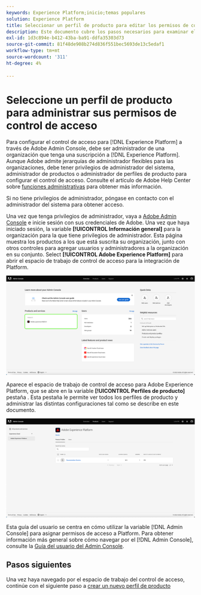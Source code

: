 ```yaml
---
keywords: Experience Platform;inicio;temas populares
solution: Experience Platform
title: Seleccionar un perfil de producto para editar los permisos de control de acceso
description: Este documento cubre los pasos necesarios para examinar el espacio de trabajo del control de acceso. Para configurar el control de acceso para el Experience Platform a través de Adobe Admin Console, debe ser administrador de una organización que tenga una suscripción a Experience Platform.
exl-id: 1d3c894e-b412-43ba-ba91-ddfa35303d73
source-git-commit: 81f48de908b274d836f551bec5693de13c5edaf1
workflow-type: tm+mt
source-wordcount: '311'
ht-degree: 4%

---
```


# Seleccione un perfil de producto para administrar sus permisos de control de acceso

Para configurar el control de acceso para [!DNL Experience Platform] a través de Adobe Admin Console, debe ser administrador de una organización que tenga una suscripción a [!DNL Experience Platform]. Aunque Adobe admite jerarquías de administrador flexibles para las organizaciones, debe tener privilegios de administrador del sistema, administrador de productos o administrador de perfiles de producto para configurar el control de acceso. Consulte el artículo de Adobe Help Center sobre [funciones administrativas](https://helpx.adobe.com/enterprise/using/admin-roles.html) para obtener más información.

Si no tiene privilegios de administrador, póngase en contacto con el administrador del sistema para obtener acceso.

Una vez que tenga privilegios de administrador, vaya a [Adobe Admin Console](https://adminconsole.adobe.com) e inicie sesión con sus credenciales de Adobe. Una vez que haya iniciado sesión, la variable **[!UICONTROL Información general]** para la organización para la que tiene privilegios de administrador. Esta página muestra los productos a los que está suscrita su organización, junto con otros controles para agregar usuarios y administradores a la organización en su conjunto. Select **[!UICONTROL Adobe Experience Platform]** para abrir el espacio de trabajo de control de acceso para la integración de Platform.

![select-product](../images/select-product.png)

Aparece el espacio de trabajo de control de acceso para Adobe Experience Platform, que se abre en la variable **[!UICONTROL Perfiles de producto]** pestaña . Esta pestaña le permite ver todos los perfiles de producto y administrar las distintas configuraciones tal como se describe en este documento.

![select-product-profile](../images/select-product-profile.png)

Esta guía del usuario se centra en cómo utilizar la variable [!DNL Admin Console] para asignar permisos de acceso a Platform. Para obtener información más general sobre cómo navegar por el [!DNL Admin Console], consulte la [Guía del usuario del Admin Console](https://helpx.adobe.com/es/enterprise/using/admin-console.html).

## Pasos siguientes

Una vez haya navegado por el espacio de trabajo del control de acceso, continúe con el siguiente paso a [crear un nuevo perfil de producto](create-profile.md)
